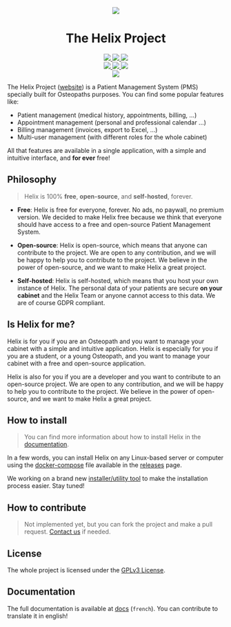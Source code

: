<!-- Media -->
<div align="center">
    <!-- Banner and Title -->
    <img src="https://github.com/Xavier2p/helix/blob/main/.github/assets/helix-banner.png?raw=true" />
    <h1>The Helix Project</h1>
    <!-- Badges -->
    <a href="../client/">
        <img src="https://img.shields.io/github/package-json/v/xavier2p/helix?filename=client%2Fpackage.json&style=for-the-badge&logo=react&logoColor=%2361DAFB&label=client&color=%2361DAFB" />
    </a>
    <a href="../server/">
        <img src="https://img.shields.io/github/package-json/v/xavier2p/helix?filename=server%2Fpackage.json&style=for-the-badge&logo=nodedotjs&logoColor=%23339933&label=server&color=%23339933" />
    </a>
    <a href="https://hub.docker.com/r/xavier2p/helix">
        <img src="https://img.shields.io/docker/v/xavier2p/helix?label=docker%20image&style=for-the-badge&logo=docker&color=blue" />
    </a>
    <div>
        <a href="https://github.com/Xavier2p/helix/blob/main/LICENSE">
            <img src="https://img.shields.io/github/license/xavier2p/helix?style=for-the-badge&logo=github" />
        </a>
        <a href="https://github.com/Xavier2p/helix/stargazers">
        <img src="https://img.shields.io/github/stars/xavier2p/helix?style=for-the-badge&logo=github&color=yellow" />
        </a>
        <a href="https://xavier2p.github.io/helix">
            <img src="https://img.shields.io/website?down_color=brigthred&down_message=DOWN&logo=github&style=for-the-badge&up_color=brigthgreen&up_message=UP&url=https%3A%2F%2Fxavier2p.github.io%2Fhelix" />
        </a>
    </div>
    <a href="https://github.com/Xavier2p/helix/releases">
        <img src="https://img.shields.io/github/v/release/Xavier2p/helix?style=for-the-badge&label=latest&logo=github&color=green" />
    </a>
</div>

<!-- Concept -->
The Helix Project ([website](https://xavier2p.github.io/helix)) is a Patient Management System (PMS) specially built for Osteopaths purposes. You can find some popular features like:

+ Patient management (medical history, appointments, billing, ...)
+ Appointment management (personal and professional calendar ...)
+ Billing management (invoices, export to Excel, ...)
+ Multi-user management (with different roles for the whole cabinet)

All that features are available in a single application, with a simple and intuitive interface, and **for ever** free!

## Philosophy

> Helix is 100% **free**, **open-source**, and **self-hosted**, forever.

+ **Free**: Helix is free for everyone, forever. No ads, no paywall, no premium version. We decided to make Helix free because we think that everyone should have access to a free and open-source Patient Management System.

+ **Open-source**: Helix is open-source, which means that anyone can contribute to the project. We are open to any contribution, and we will be happy to help you to contribute to the project. We believe in the power of open-source, and we want to make Helix a great project.

+ **Self-hosted**: Helix is self-hosted, which means that you host your own instance of Helix. The personal data of your patients are secure **on your cabinet** and the Helix Team or anyone cannot access to this data. We are of course GDPR compliant.

## Is Helix for me?

Helix is for you if you are an Osteopath and you want to manage your cabinet with a simple and intuitive application. Helix is especially for you if you are a student, or a young Osteopath, and you want to manage your cabinet with a free and open-source application.

Helix is also for you if you are a developer and you want to contribute to an open-source project. We are open to any contribution, and we will be happy to help you to contribute to the project. We believe in the power of open-source, and we want to make Helix a great project.

## How to install

> You can find more information about how to install Helix in the [documentation](https://github.com/Xavier2p/helix/wiki/Installation).

In a few words, you can install Helix on any Linux-based server or computer using the [docker-compose](https://github.com/Xavier2p/helix/blob/main/docker-compose.yml) file available in the [releases](https://github.com/Xavier2p/helix/releases) page.

We working on a brand new [installer/utility tool](https://github.com/helix-medical/lx-tool) to make the installation process easier. Stay tuned!

## How to contribute

> Not implemented yet, but you can fork the project and make a pull request. [Contact us](mailto:contact.helix@skiff.com) if needed.

## License

The whole project is licensed under the [GPLv3 License](https://github.com/Xavier2p/helix/blob/main/LICENSE).

## Documentation

The full documentation is available at [docs](https://github.com/Xavier2p/helix/wiki) (`french`). You can contribute to translate it in english!
